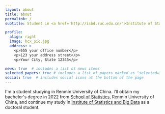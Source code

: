 ```yaml
---
layout: about
title: about
permalink: /
subtitle: Student in <a href='http://isbd.ruc.edu.cn/'>Institute of Statistics and Big Data, Renmin University of China</a>

profile:
  align: right
  image: hcx_pic.jpg
  address: >
    <p>555 your office number</p>
    <p>123 your address street</p>
    <p>Your City, State 12345</p>

news: true  # includes a list of news items
selected_papers: true # includes a list of papers marked as "selected={true}"
social: true  # includes social icons at the bottom of the page
---
```


I'm a student studying in Renmin University of China. I'll obtain my bachelor's degree in 2022 from <a href='http://stat.ruc.edu.cn/'>School of Statistics</a>, Renmin University of China, and continue my study in <a href='http://isbd.ruc.edu.cn/'>Institute of Statistics and Big Data</a> as a doctoral student.